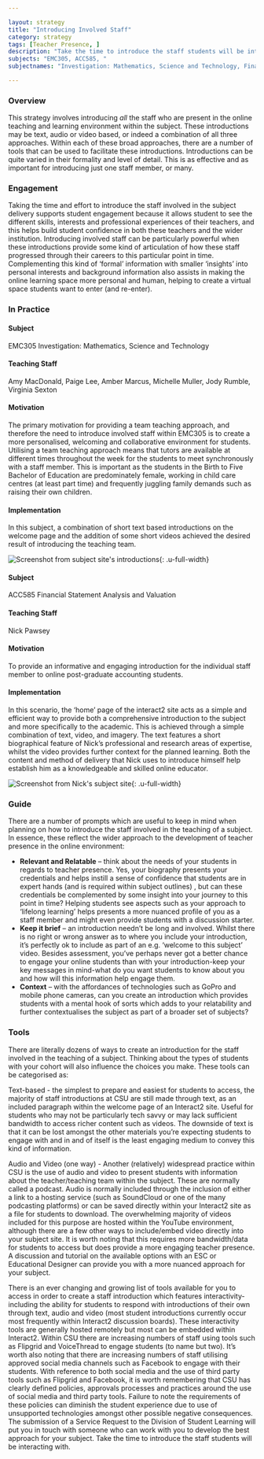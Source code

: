 ```yaml
---

layout: strategy
title: "Introducing Involved Staff"
category: strategy
tags: [Teacher Presence, ]
description: "Take the time to introduce the staff students will be interacting with."
subjects: "EMC305, ACC585, "
subjectnames: "Investigation: Mathematics, Science and Technology, Financial Statement Analysis and Valuation, "

---
```


### Overview

This strategy involves introducing _all_ the staff who are present in the online teaching and learning environment within the subject. These introductions may be text, audio or video based, or indeed a combination of all three approaches. Within each of these broad approaches, there are a number of tools that can be used to facilitate these introductions. Introductions can be quite varied in their formality and level of detail. This is as effective and as important for introducing just one staff member, or many.

### Engagement

Taking the time and effort to introduce the staff involved in the subject delivery supports student engagement because it allows student to see the different skills, interests and professional experiences of their teachers, and this helps build student confidence in both these teachers and the wider institution. Introducing involved staff can be particularly powerful when these introductions provide some kind of articulation of how these staff progressed through their careers to this particular point in time. Complementing this kind of ‘formal’ information with smaller ‘insights’ into personal interests and background information also assists in making the online learning space more personal and human, helping to create a virtual space students want to enter (and re-enter).

### In Practice
<div class="u-release practice" >

<div class="practice-item">
<div class="practice-content" markdown="1">

#### Subject

EMC305 Investigation: Mathematics, Science and Technology

#### Teaching Staff

Amy MacDonald, Paige Lee, Amber Marcus, Michelle Muller, Jody Rumble, Virginia Sexton

#### Motivation

The primary motivation for providing a team teaching approach, and therefore the need to introduce involved staff within EMC305 is to create a more personalised, welcoming and collaborative environment for students. Utilising a team teaching approach means that tutors are available at different times throughout the week for the students to meet synchronously with a staff member. This is important as the students in the Birth to Five Bachelor of Education are predominately female, working in child care centres (at least part time) and frequently juggling family demands such as raising their own children.

#### Implementation

In this subject, a combination of short text based introductions on the welcome page and the addition of some short videos achieved the desired result of introducing the teaching team.

![Screenshot from subject site's introductions](../images/practices/Introducing-Involved-Staff-1.png){: .u-full-width}

</div>
</div>

<div class="practice-item">
<div class="practice-content" markdown="1">

#### Subject

ACC585 Financial Statement Analysis and Valuation

#### Teaching Staff

Nick Pawsey

#### Motivation

To provide an informative and engaging introduction for the individual staff member to online post-graduate accounting students.

#### Implementation

In this scenario, the ‘home’ page of the interact2 site acts as a simple and efficient way to provide both a comprehensive introduction to the subject and more specifically to the academic. This is achieved through a simple combination of text, video, and imagery. The text features a short biographical feature of Nick’s professional and research areas of expertise, whilst the video provides further context for the planned learning. Both the content and method of delivery that Nick uses to introduce himself help establish him as a knowledgeable and skilled online educator.

![Screenshot from Nick's subject site](../images/practices/Introducing-Involved-Staff-2.png){: .u-full-width}

</div>
</div>
</div>

### Guide

There are a number of prompts which are useful to keep in mind when planning on how to introduce the staff involved in the teaching of a subject. In essence, these reflect the wider approach to the development of teacher presence in the online environment:

* **Relevant and Relatable** – think about the needs of your students in regards to teacher presence. Yes, your biography presents your credentials and helps instill a sense of confidence that students are in expert hands (and is required within subject outlines) , but can these credentials be complemented by some insight into your journey to this point in time? Helping students see aspects such as your approach to ‘lifelong learning’ helps presents a more nuanced profile of you as a staff member and might even provide students with a discussion starter.
* **Keep it brief** – an introduction needn’t be long and involved. Whilst there is no right or wrong answer as to where you include your introduction, it’s perfectly ok to include as part of an e.g. ‘welcome to this subject’ video. Besides assessment, you’ve perhaps never got a better chance to engage your online students than with your introduction-keep your key messages in mind-what do you want students to know about you and how will this information help engage them.
* **Context** – with the affordances of technologies such as GoPro and mobile phone cameras, can you create an introduction which provides students with a mental hook of sorts which adds to your relatability and further contextualises the subject as part of a broader set of subjects?

### Tools

There are literally dozens of ways to create an introduction for the staff involved in the teaching of a subject. Thinking about the types of students with your cohort will also influence the choices you make. These tools can be categorised as:

Text-based - the simplest to prepare and easiest for students to access, the majority of staff introductions at CSU are still made through text, as an included paragraph within the welcome page of an Interact2 site. Useful for students who may not be particularly tech savvy or may lack sufficient bandwidth to access richer content such as videos. The downside of text is that it can be lost amongst the other materials you’re expecting students to engage with and in and of itself is the least engaging medium to convey this kind of information.

Audio and Video (one way) - Another (relatively) widespread practice within CSU is the use of audio and video to present students with information about the teacher/teaching team within the subject. These are normally called a podcast. Audio is normally included through the inclusion of either a link to a hosting service (such as SoundCloud or one of the many podcasting platforms) or can be saved directly within your Interact2 site as a file for students to download. The overwhelming majority of videos included for this purpose are hosted within the YouTube environment, although there are a few other ways to include/embed video directly into your subject site. It is worth noting that this requires more bandwidth/data for students to access but does provide a more engaging teacher presence. A discussion and tutorial on the available options with an ESC or Educational Designer can provide you with a more nuanced approach for your subject.

There is an ever changing and growing list of tools available for you to access in order to create a staff introduction which features interactivity-including the ability for students to respond with introductions of their own through text, audio and video (most student introductions currently occur most frequently within Interact2 discussion boards). These interactivity tools are generally hosted remotely but most can be embedded within Interact2. Within CSU there are increasing numbers of staff using tools such as Flipgrid and VoiceThread to engage students (to name but two). It’s worth also noting that there are increasing numbers of staff utilising approved social media channels such as Facebook to engage with their students. With reference to both social media and the use of third party tools such as Flipgrid and Facebook, it is worth remembering that CSU has clearly defined policies, approvals processes and practices around the use of social media and third party tools. Failure to note the requirements of these policies can diminish the student experience due to use of unsupported technologies amongst other possible negative consequences. The submission of a Service Request to the Division of Student Learning will put you in touch with someone who can work with you to develop the best approach for your subject.
Take the time to introduce the staff students will be interacting with.
